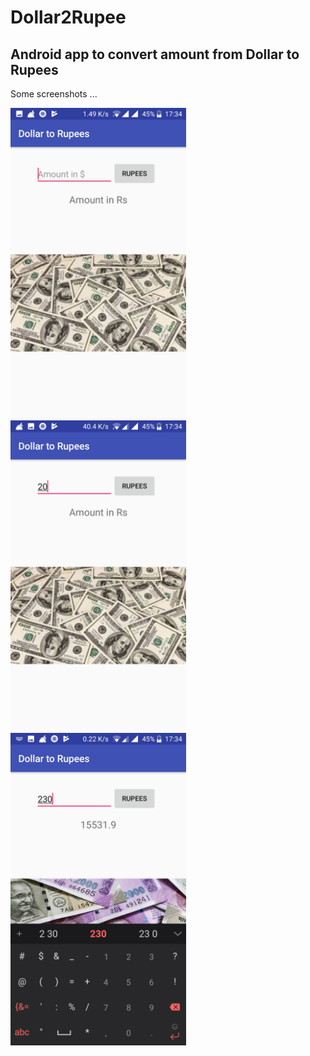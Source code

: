 # Dollar2Rupee

## Android app to convert amount from Dollar to Rupees


Some screenshots ...

<img src="Start.jpg" height="500"  align="left" />

<img src="Amount.jpg" height="500" align="left" />

<img src="Conversion.jpg" height="500"  />

